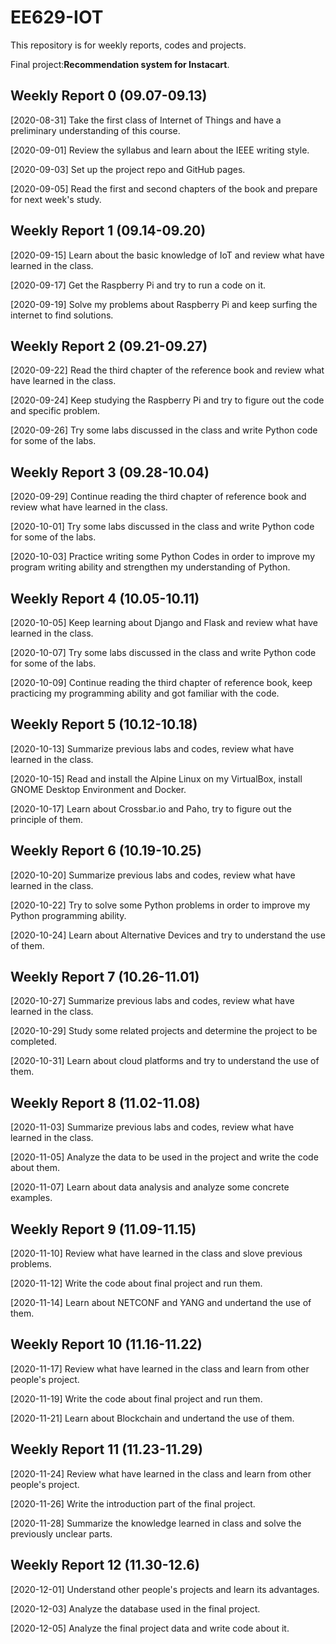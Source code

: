 # EE629-IOT
This repository is for  weekly reports, codes and projects.

Final project:**Recommendation system for Instacart**.

## Weekly Report 0 (09.07-09.13)

[2020-08-31] Take the first class of Internet of Things and have a preliminary understanding of this course.

[2020-09-01] Review the syllabus and learn about the IEEE writing style.

[2020-09-03] Set up the project repo and GitHub pages.

[2020-09-05] Read the first and second chapters of the book and prepare for next week's study.

## Weekly Report 1 (09.14-09.20)

[2020-09-15] Learn about the basic knowledge of IoT and review what have learned in the class.

[2020-09-17] Get the Raspberry Pi and try to run a code on it.

[2020-09-19] Solve my problems about Raspberry Pi and keep surfing the internet to find solutions.

## Weekly Report 2 (09.21-09.27)

[2020-09-22] Read the third chapter of the reference book and review what have learned in the class.

[2020-09-24] Keep studying the Raspberry Pi and try to figure out the code and specific problem.

[2020-09-26] Try some labs discussed in the class and write Python code for some of the labs.

## Weekly Report 3 (09.28-10.04)

[2020-09-29] Continue reading the third chapter of reference book and review what have learned in the class.

[2020-10-01] Try some labs discussed in the class and write Python code for some of the labs.

[2020-10-03] Practice writing some Python Codes in order to improve my program writing ability and strengthen my understanding of Python.

## Weekly Report 4 (10.05-10.11)

[2020-10-05] Keep learning about Django and Flask and review what have learned in the class.

[2020-10-07] Try some labs discussed in the class and write Python code for some of the labs.

[2020-10-09] Continue reading the third chapter of reference book, keep practicing my programming ability and got familiar with the code.

## Weekly Report 5 (10.12-10.18)

[2020-10-13] Summarize previous labs and codes, review what have learned in the class.

[2020-10-15] Read and install the Alpine Linux on my VirtualBox, install GNOME Desktop Environment and Docker.

[2020-10-17] Learn about Crossbar.io and Paho, try to figure out the principle of them.

## Weekly Report 6 (10.19-10.25)

[2020-10-20] Summarize previous labs and codes, review what have learned in the class.

[2020-10-22] Try to solve some Python problems in order to improve my Python programming ability.

[2020-10-24] Learn about Alternative Devices and try to understand the use of them.

## Weekly Report 7 (10.26-11.01)

[2020-10-27] Summarize previous labs and codes, review what have learned in the class.

[2020-10-29] Study some related projects and determine the project to be completed.

[2020-10-31] Learn about cloud platforms and try to understand the use of them.

## Weekly Report 8 (11.02-11.08)

[2020-11-03] Summarize previous labs and codes, review what have learned in the class.

[2020-11-05] Analyze the data to be used in the project and write the code about them.

[2020-11-07] Learn about data analysis and analyze some concrete examples.

## Weekly Report 9 (11.09-11.15)

[2020-11-10] Review what have learned in the class and slove previous problems.

[2020-11-12] Write the code about final project and run them.

[2020-11-14] Learn about NETCONF and YANG and undertand the use of them.

## Weekly Report 10 (11.16-11.22)

[2020-11-17] Review what have learned in the class and learn from other people's project.

[2020-11-19] Write the code about final project and run them.

[2020-11-21] Learn about Blockchain and undertand the use of them.

## Weekly Report 11 (11.23-11.29)

[2020-11-24] Review what have learned in the class and learn from other people's project.

[2020-11-26] Write the introduction part of the final project.

[2020-11-28] Summarize the knowledge learned in class and solve the previously unclear parts.

## Weekly Report 12 (11.30-12.6)

[2020-12-01] Understand other people's projects and learn its advantages.

[2020-12-03] Analyze the database used in the final project.

[2020-12-05] Analyze the final project data and write code about it.



